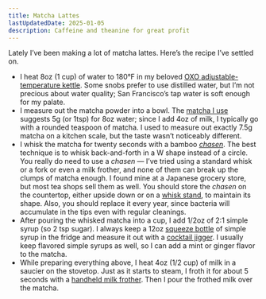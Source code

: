 ```yaml
---
title: Matcha Lattes
lastUpdatedDate: 2025-01-05
description: Caffeine and theanine for great profit
---
```


Lately I’ve been making a lot of matcha lattes. Here’s the recipe I’ve settled on.

- I heat 8oz (1 cup) of water to 180°F in my beloved [OXO adjustable-temperature kettle](https://www.oxo.com/adjustable-temperature-kettle.html). Some snobs prefer to use distilled water, but I’m not precious about water quality; San Francisco’s tap water is soft enough for my palate.
- I measure out the matcha powder into a bowl. The [matcha I use](https://ashateahouse.com/collections/matcha/products/matcha-select) suggests 5g (or 1tsp) for 8oz water; since I add 4oz of milk, I typically go with a rounded teaspoon of matcha. I used to measure out exactly 7.5g matcha on a kitchen scale, but the taste wasn’t noticeably different.
- I whisk the matcha for twenty seconds with a bamboo [*chasen*](https://en.wikipedia.org/wiki/Japanese_tea_utensils#Whisks). The best technique is to whisk back-and-forth in a W shape instead of a circle. You really do need to use a *chasen* — I’ve tried using a standard whisk or a fork or even a milk frother, and none of them can break up the clumps of matcha enough. I found mine at a Japanese grocery store, but most tea shops sell them as well. You should store the *chasen* on the countertop, either upside down or on a [whisk stand](https://ashateahouse.com/collections/tea-ware/products/whisk-stand), to maintain its shape. Also, you should replace it every year, since bacteria will accumulate in the tips even with regular cleanings.
- After pouring the whisked matcha into a cup, I add 1/2oz of 2:1 simple syrup (so 2 tsp sugar). I always keep a 12oz [squeeze bottle](https://www.oxo.com/chef-s-squeeze-bottles-6-ounces-1999.html) of simple syrup in the fridge and measure it out with a [cocktail jigger](https://en.wikipedia.org/wiki/Shot_glass#Jigger). I usually keep flavored simple syrups as well, so I can add a mint or ginger flavor to the matcha.
- While preparing everything above, I heat 4oz (1/2 cup) of milk in a saucier on the stovetop. Just as it starts to steam, I froth it for about 5 seconds with a [handheld milk frother](https://rwblickhan.org/misc/small-things/#milk-frother). Then I pour the frothed milk over the matcha.